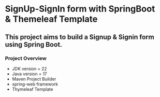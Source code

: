 # SignUp-SignIn form with SpringBoot & Themeleaf Template
## This project aims to build a Signup & Signin form using Spring Boot.
### Project Overview

- JDK version = 22
- Java version = 17
- Maven Project Builder
- spring-web framework
- Thymeleaf Template

  
